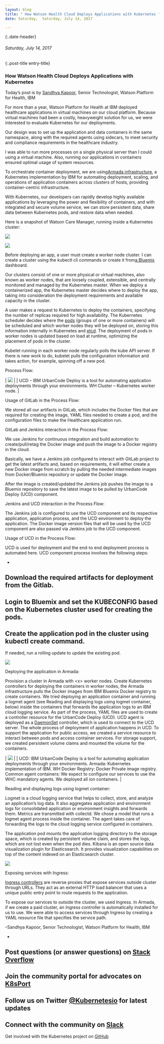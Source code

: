 ```yaml
---
layout: blog
title: " How Watson Health Cloud Deploys Applications with Kubernetes " 
date: Saturday,  Saturday, July 14, 2017 

---
```

{:.date-header}
###### Saturday, July 14, 2017 

{:.post-title entry-title}
### How Watson Health Cloud Deploys Applications with Kubernetes 

Today’s post is by [Sandhya Kapoor](https://www.linkedin.com/in/sandhyakapoor/), Senior Technologist, Watson Platform for Health, IBM

 

For more than a year, Watson Platform for Health at IBM deployed healthcare applications in virtual machines on our cloud platform. Because virtual machines had been a costly, heavyweight solution for us, we were interested to evaluate Kubernetes for our deployments.   
  

Our design was to set up the application and data containers in the same namespace, along with the required agents using sidecars, to meet security and compliance requirements in the healthcare industry.

 

I was able to run more processes on a single physical server than I could using a virtual machine. Also, running our applications in containers ensured optimal usage of system resources.

 

To orchestrate container deployment, we are using[Armada infrastructure](https://console.bluemix.net/containers-kubernetes/launch), a Kubernetes implementation by IBM for automating deployment, scaling, and operations of application containers across clusters of hosts, providing container-centric infrastructure.

 

With Kubernetes, our developers can rapidly develop highly available applications by leveraging the power and flexibility of containers, and with integrated and secure volume service, we can store persistent data, share data between Kubernetes pods, and restore data when needed.

 

Here is a snapshot of Watson Care Manager, running inside a Kubernetes cluster:

  

 ![](https://lh4.googleusercontent.com/LeKfLOkNldqReFh47f2AuFU42dhvKDwDxac_Psil_bdZWldKY80ZZi4Rv3n0--jq8Mqq9qRFVa1AbLIt9TIPLLRVmon4DaBsltFYbUJikrOp0qcavJQ9XHjRL-A1yvWR6mTNayBP)
  
   

 ![](https://lh3.googleusercontent.com/EU3DgtFKagWp5S0UpKj-wRgx8WK2nvQ2BG-4dGio57pGNj42A7Lip9IARBba34hIm84-_7zwWt6iImQE8beSqLxpzXm-2w_84M_X2IHQ7jvpWtIDMF81hmq6N4hGSxp6DQoFW5qX)

  

Before deploying an app, a user must create a worker node cluster. I can create a cluster using the kubectl cli commands or create it from[a Bluemix](http://bluemix.net/) dashboard.

 

Our clusters consist of one or more physical or virtual machines, also known as worker nodes, that are loosely coupled, extensible, and centrally monitored and managed by the Kubernetes master. When we deploy a containerized app, the Kubernetes master decides where to deploy the app, taking into consideration the deployment requirements and available capacity in the cluster.

 

A user makes a request to Kubernetes to deploy the containers, specifying the number of replicas required for high availability. The Kubernetes scheduler decides where the [pods](https://kubernetes.io/docs/concepts/workloads/pods/pod/) (groups of one or more containers) will be scheduled and which worker nodes they will be deployed on, storing this information internally in Kubernetes and [etcd](https://github.com/coreos/etcd#etcd). The deployment of pods in worker nodes is updated based on load at runtime, optimizing the placement of pods in the cluster.

 

Kubelet running in each worker node regularly polls the kube API server. If there is new work to do, kubelet pulls the configuration information and takes action, for example, spinning off a new pod.
  
   

Process Flow:

| ![](https://lh6.googleusercontent.com/jckmDLJIsy6m8Dxj6GZ6yv5vmQqrZXAi42eJz8iIefl2A87LXoRJUubCkSh05Ptaojt_faEFq4G6UMfZZYVOUiaEzt8Erp51xbyRWW_08qn9vvz-WvztBNlrG431YgI6880-ZULO) |
| UCD –&nbsp;IBM UrbanCode Deploy is a tool for automating application deployments through your environments. WH Cluster – Kubernetes worker node. |

  

Usage of GitLab in the Process Flow: 

We stored all our artifacts in GitLab, which includes the Docker files that are required for creating the image, YAML files needed to create a pod, and the configuration files to make the Healthcare application run.

 

GitLab and Jenkins interaction in the Process Flow:

We use Jenkins for continuous integration and build automation to create/pull/retag the Docker image and push the image to a Docker registry in the cloud.

 

Basically, we have a Jenkins job configured to interact with GitLab project to get the latest artifacts and, based on requirements, it will either create a new Docker image from scratch by pulling the needed intermediate images from Docker/Bluemix repository or update the Docker image.

 

After the image is created/updated the Jenkins job pushes the image to a Bluemix repository to save the latest image to be pulled by UrbanCode Deploy (UCD) component.

 

Jenkins and UCD interaction in the Process Flow:

The Jenkins job is configured to use the UCD component and its respective application, application process, and the UCD environment to deploy the application. The Docker image version files that will be used by the UCD component are also passed via Jenkins job to the UCD component.

 

Usage of UCD in the Process Flow:

UCD is used for deployment and the end-to end deployment process is automated here. UCD component process involves the following steps:

- 
Download the required artifacts for deployment from the Gitlab.
- 
Login to Bluemix and set the KUBECONFIG based on the Kubernetes cluster used for creating the pods.
- 
Create the application pod in the cluster using kubectl create command.
- 
If needed, run a rolling update to update the existing pod.
  
   

 ![](https://lh4.googleusercontent.com/laBRZK_ifwLXGkLL8fl0fZbUmm-HI4nC-tUNIFAy2wg4UHQT97reKyNOrNydYS8PmnhgqsBQctYCLTjJF12KR_uuVUdqiNx-B1OP1YrBwL2vi5SlEO9RSFQEbs-X6FoMHw0QK53A)
  
   

Deploying the application in Armada:

 

Provision a cluster in Armada with \<x\> worker nodes. Create Kubernetes controllers for deploying the containers in worker nodes, the Armada infrastructure pulls the Docker images from IBM Bluemix Docker registry to create containers. We tried deploying an application container and running a logmet agent (see Reading and displaying logs using logmet container, below) inside the containers that forwards the application logs to an IBM cloud logging service. As part of the process, YAML files are used to create a controller resource for the UrbanCode Deploy (UCD). UCD agent is deployed as a [DaemonSet](https://kubernetes.io/docs/concepts/workloads/controllers/daemonset/) controller, which is used to connect to the UCD server. The whole process of deployment of application happens in UCD. To support the application for public access, we created a service resource to interact between pods and access container services. For storage support, we created persistent volume claims and mounted the volume for the containers.
  
   

| ![](https://lh6.googleusercontent.com/iFKlbBX8rjWTuygIfjImdxP8R7xXuvaaoDwldEIC3VRL03XIehxagz8uePpXllYMSxoyai5a6N-0NB4aTGK9fwwd8leFyfypxtbmaWBK-b2Kh9awcA76-_82F7ZZl7lgbf0gyFN7) |
| UCD: IBM UrbanCode Deploy is a tool for automating application deployments through your environments. Armada: Kubernetes implementation of IBM. WH Docker Registry: Docker Private image registry. Common agent containers: We expect to configure our services to use the WHC mandatory agents. We deployed all ion containers. |

  

Reading and displaying logs using logmet container:

 

Logmet is a cloud logging service that helps to collect, store, and analyze an application’s log data. It also aggregates application and environment logs for consolidated application or environment insights and forwards them. Metrics are transmitted with collectd. We chose a model that runs a logmet agent process inside the container. The agent takes care of forwarding the logs to the cloud logging service configured in containers.
  
   

The application pod mounts the application logging directory to the storage space, which is created by persistent volume claim, and stores the logs, which are not lost even when the pod dies. Kibana is an open source data visualization plugin for Elasticsearch. It provides visualization capabilities on top of the content indexed on an Elasticsearch cluster.

 ![](https://lh3.googleusercontent.com/Fat60VoOQ6CBxHgAdva9Xwcu1X4coZFlld1eS7ZrB4MbTR9HbwyuXgQ6CncXxeZ_mWqWzpTatB7bOB199QCcCaY8905yAqzMO0-Rx4NNnYj94uXHEy_dwLbLVFQJvQTu8cGW8HSz)
  
   

Exposing services with Ingress:

 

[Ingress controllers](https://kubernetes.io/docs/concepts/services-networking/ingress/#ingress-controllers) are reverse proxies that expose services outside cluster through URLs. They act as an external HTTP load balancer that uses a unique public entry point to route requests to the application.

 

To expose our services to outside the cluster, we used Ingress. In Armada, if we create a paid cluster, an Ingress controller is automatically installed for us to use. We were able to access services through Ingress by creating a YAML resource file that specifies the service path.

  

–Sandhya Kapoor, Senior Technologist, Watson Platform for Health, IBM
  
   

- 
Post questions (or answer questions) on [Stack Overflow](http://stackoverflow.com/questions/tagged/kubernetes)
- 
Join the community portal for advocates on [K8sPort](http://k8sport.org/)
- 
Follow us on Twitter [@Kubernetesio](https://twitter.com/kubernetesio) for latest updates
- 
Connect with the community on [Slack](http://slack.k8s.io/)
- 
Get involved with the Kubernetes project on [GitHub](https://github.com/kubernetes/kubernetes)
